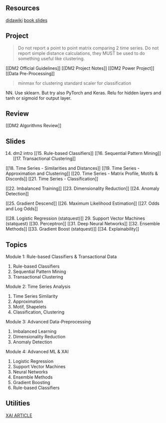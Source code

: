 ## Resources
[didawiki](http://didawiki.di.unipi.it/doku.php/dm/start)
[book slides](https://www-users.cse.umn.edu/~kumar001/dmbook/index.php)
## Project
> Do not report a point to point matrix comparing 2 time series.
> Do not report simple distance calculations, they MUST be used to do something useful like clustering.

[[DM2 Official Guidelines]]
[[DM2 Project Notes]]
[[DM2 Power Project]]
[[Data Pre-Processing]]

> minmax for clustering
> standard scaler for classification

NN.
Use sklearn. But try also PyTorch and Keras.
Relu for hidden layers and tanh or sigmoid for output layer.

## Review
[[DM2 Algorithms Review]]


## Slides
14. dm2 intro
[[15. Rule-based Classifiers]]
[[16. Sequential Pattern Mining]]
[[17. Transactional Clustering]]

[[18. Time Series - Similarities and Distances]]
[[19. Time Series - Approximation and Clustering]]
[[20. Time Series - Matrix Profile, Motifs & Discords]]
[[21. Time Series - Classification]]

[[22. Imbalanced Training]]
[[23. Dimensionality Reduction]]
[[24. Anomaly Detection]]

[[25. Gradient Descend]]
[[26. Maximum Likelihood Estimation]]
[[27. Odds and Log Odds]]

[[28. Logistic Regression (statquest)]]
29. Support Vector Machines (statquest)
[[30. Perceptron]]
[[31. Deep Neural Networks]]
[[32. Ensemble Methods]]
[[33. Gradient Boost (statquest)]]
[[34. Explainability]]



## Topics
Module 1: Rule-based Classifiers & Transactional Data
1. Rule-based Classifiers
2. Sequential Pattern Mining
3. Transactional Clustering

Module 2: Time Series Analysis
1. Time Series Similarity
2. Approximation
3. Motif, Shapelets
4. Classification, Clustering

Module 3: Advanced Data-Preprocessing
1. Imbalanced Learning
2. Dimensionality Reduction
3. Anomaly Detection

Module 4: Advanced ML & XAI
1. Logistic Regression
2. Support Vector Machines
3. Neural Networks
4. Ensemble Methods
5. Gradient Boosting
6. Rule-based Classifiers

## Utilities
[XAI ARTICLE](https://arxiv.org/abs/1802.01933)







